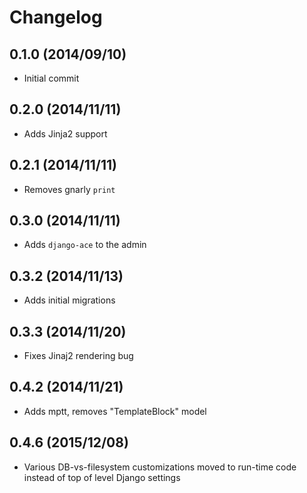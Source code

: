 Changelog
=========

0.1.0 (2014/09/10)
------------------
 - Initial commit


0.2.0 (2014/11/11)
------------------
 - Adds Jinja2 support


0.2.1 (2014/11/11)
------------------
 - Removes gnarly `print`


0.3.0 (2014/11/11)
------------------
 - Adds `django-ace` to the admin


0.3.2 (2014/11/13)
------------------
 - Adds initial migrations


0.3.3 (2014/11/20)
------------------
 - Fixes Jinaj2 rendering bug


0.4.2 (2014/11/21)
------------------
 - Adds mptt, removes "TemplateBlock" model


 0.4.6 (2015/12/08)
 ------------------
  - Various DB-vs-filesystem customizations moved to run-time code instead of top of level Django settings
